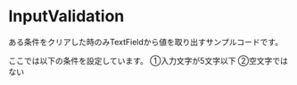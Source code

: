 # InputValidation

ある条件をクリアした時のみTextFieldから値を取り出すサンプルコードです。

ここでは以下の条件を設定しています。
①入力文字が5文字以下
②空文字ではない
